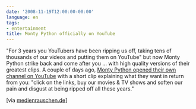```yaml
---
date: '2008-11-19T12:00:00-00:00'
language: en
tags:
- entertainment
title: Monty Python officially on YouTube
---
```



<img src="http://img.skitch.com/20081119-nymtwikjh4x7ajx4ibj6w4k45p.png" class="left" alt="" />"For 3 years you YouTubers have been ripping us off, taking tens of thousands of our videos and putting them on YouTube" but now Monty Python strike back and come after you ... with high quality versions of their greatest clips. A couple of days ago, [Monty Python opened their own channel on YouTube](http://www.youtube.com/MontyPython) with a short clip explaining what they want in return from you: "click on the links, buy our movies & TV shows and soften our pain and disgust at being ripped off all these years."

[via [medienrauschen.de](http://www.medienrauschen.de/archiv/noch-ein-youtube-plaetzchen/)]
